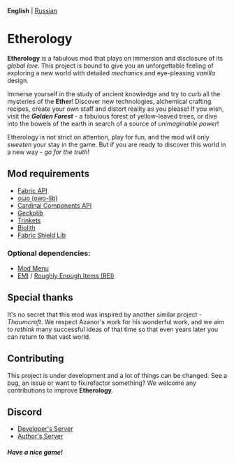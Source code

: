 **English** | [Russian](README-ru.md)

# Etherology

**Etherology** is a fabulous mod that plays on immersion and disclosure of its *global lore*. This project is bound to give you an unforgettable feeling of exploring a new world with detailed *mechanics* and eye-pleasing *vanilla* design.

Immerse yourself in the study of ancient knowledge and try to curb all the mysteries of the **Ether**! Discover new technologies, alchemical crafting recipes, create your own staff and distort reality as you please! If you wish, visit the ***Golden Forest*** - a fabulous forest of yellow-leaved trees, or dive into the bowels of the earth in search of a source of *unimaginable power*!

Etherology is not strict on attention, play for fun, and the mod will only *sweeten* your stay in the game. But if you are ready to discover this world in a new way - *go for the truth*!

## Mod requirements
- [Fabric API](https://modrinth.com/mod/fabric-api)
- [oωo (owo-lib)](https://modrinth.com/mod/owo-lib)
- [Cardinal Components API](https://modrinth.com/mod/cardinal-components-api)
- [Geckolib](https://modrinth.com/mod/geckolib)
- [Trinkets](https://modrinth.com/mod/trinkets)
- [Biolith](https://modrinth.com/mod/biolith)
- [Fabric Shield Lib](https://modrinth.com/mod/fabricshieldlib)

### Optional dependencies:
- [Mod Menu](https://modrinth.com/mod/modmenu)
- [EMI](https://modrinth.com/mod/emi) / [Roughly Enough Items (REI)](https://modrinth.com/mod/rei)

## Special thanks
It's no secret that this mod was inspired by another similar project - *Thaumcraft*. We respect Azanor's work for his wonderful work, and we aim to *rethink* many successful ideas of that time so that even years later you can return to that vast world.

## Contributing
This project is under development and a lot of things can be changed. See a bug, an issue or want to fix/refactor something? We welcome any contributions to improve **Etherology**.

## Discord
- [Developer's Server](https://discord.gg/U23C6ewP2X)
- [Author's Server](https://discord.com/invite/HruRuhw)


##### Have a nice game!